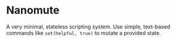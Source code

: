 # Nanomute

A very minimal, stateless scripting system. Use simple, text-based commands like `set(helpful, true)` to mutate a provided state.